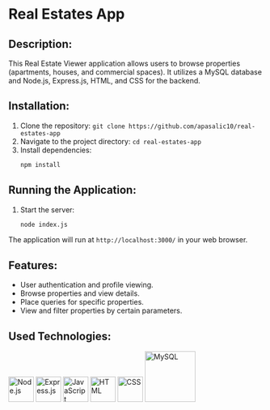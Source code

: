 # Real Estates App

## Description:
This Real Estate Viewer application allows users to browse properties (apartments, houses, and commercial spaces). It utilizes a MySQL database and Node.js, Express.js, HTML, and CSS for the backend.

## Installation:
1. Clone the repository: `git clone https://github.com/apasalic10/real-estates-app`
2. Navigate to the project directory: `cd real-estates-app`
3. Install dependencies:
   ```bash
   npm install
   ```

## Running the Application:
1. Start the server:
   ```bash
   node index.js
   ```

The application will run at `http://localhost:3000/` in your web browser.

## Features:
- User authentication and profile viewing.
- Browse properties and view details.
- Place queries for specific properties.
- View and filter properties by certain parameters.

## Used Technologies:
<div>
  <img src="https://upload.wikimedia.org/wikipedia/commons/d/d9/Node.js_logo.svg" alt="Node.js" width="50"/>
  <img src="https://expressjs.com/images/express-facebook-share.png" alt="Express.js" width="50"/>
   <img src="https://upload.wikimedia.org/wikipedia/commons/6/6a/JavaScript-logo.png" alt="JavaScript" width="50"/>
  <img src="https://upload.wikimedia.org/wikipedia/commons/6/61/HTML5_logo_and_wordmark.svg" alt="HTML" width="50"/>
  <img src="https://upload.wikimedia.org/wikipedia/commons/d/d5/CSS3_logo_and_wordmark.svg" alt="CSS" width="50"/>
  <img src="https://www.mysql.com/common/logos/logo-mysql-170x115.png" alt="MySQL" width="100"/>
</div>
